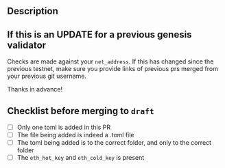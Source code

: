 ## Description

## If this is an UPDATE for a previous genesis validator
Checks are made against your `net_address`. If this has changed since the previous testnet, make sure you provide links of previous prs merged from your previous git username.

Thanks in advance!

## Checklist before merging to `draft`
- [ ] Only one toml is added in this PR
- [ ] The file being added is indeed a .toml file
- [ ] The toml being added is to the correct folder, and only to the correct folder
- [ ] The `eth_hot_key` and `eth_cold_key` is present